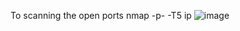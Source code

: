To scanning the open ports 
nmap -p- -T5 ip
![image](https://github.com/T4006/CEH-TOOLS/assets/82274920/187e38f3-dfa3-498c-b395-3a7920e115ef)
